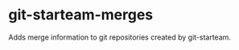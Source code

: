 git-starteam-merges
===================

Adds merge information to git repositories created by git-starteam.
